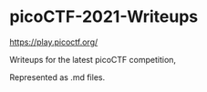 # picoCTF-2021-Writeups
https://play.picoctf.org/

Writeups for the latest picoCTF competition,

Represented as .md files.
